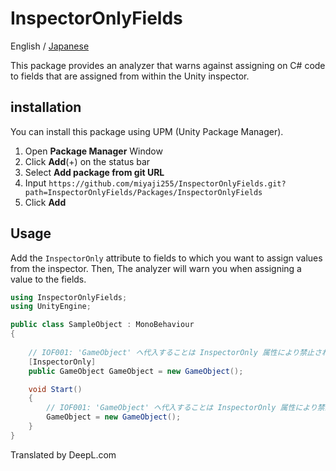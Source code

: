 # InspectorOnlyFields

English / [Japanese](README_ja.md)

This package provides an analyzer that warns against assigning on C# code to fields that are assigned from within the Unity inspector.

## installation

You can install this package using UPM (Unity Package Manager).

1. Open **Package Manager** Window
2. Click **Add**(+) on the status bar
3. Select **Add package from git URL**
4. Input `https://github.com/miyaji255/InspectorOnlyFields.git?path=InspectorOnlyFields/Packages/InspectorOnlyFields`
5. Click **Add**

## Usage

Add the `InspectorOnly` attribute to fields to which you want to assign values from the inspector. Then, The analyzer will warn you when assigning a value to the fields.

```csharp
using InspectorOnlyFields;
using UnityEngine;

public class SampleObject : MonoBehaviour
{
    
    // IOF001: 'GameObject' へ代入することは InspectorOnly 属性により禁止されています
    [InspectorOnly]
    public GameObject GameObject = new GameObject();

    void Start()
    {
        // IOF001: 'GameObject' へ代入することは InspectorOnly 属性により禁止されています
        GameObject = new GameObject();
    }
}
```

Translated by DeepL.com
